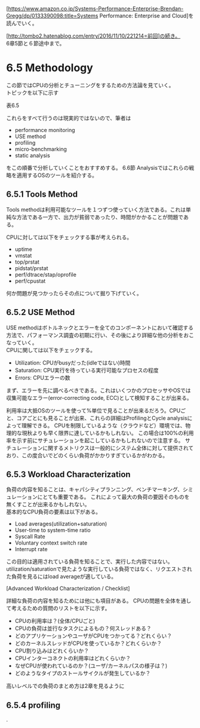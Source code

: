 [https://www.amazon.co.jp/Systems-Performance-Enterprise-Brendan-Gregg/dp/0133390098:title=Systems Performance: Enterprise and Cloud]を読んでいく。

[http://tombo2.hatenablog.com/entry/2016/11/10/221214=前回]の続き。  
6章5節と６節途中まで。

# 6.5 Methodology

この節ではCPUの分析とチューニングをするための方法論を見ていく。  
トピックを以下に示す

表6.5

これらをすべて行うのは現実的ではないので、筆者は

- performance monitoring
- USE method
- profiling
- micro-benchmarking
- static analysis

をこの順番で分析していくことをおすすめする。
6.6節 Analysisではこれらの戦略を適用するOSのツールを紹介する。

## 6.5.1 Tools Method

Tools methodは利用可能なツールを１つずつ使っていく方法である。これは単純な方法である一方で、出力が貧弱であったり、時間がかかることが問題である。  

CPUに対しては以下をチェックする事が考えられる。

- uptime
- vmstat
- top/prstat
- pidstat/prstat
- perf/dtrace/stap/oprofile
- perf/cpustat

何か問題が見つかったらその点について掘り下げていく。

## 6.5.2 USE Method

USE methodはボトルネックとエラーを全てのコンポーネントにおいて確認する方法で、パフォーマンス調査の初期に行い、その後により詳細な他の分析をおこなっていく。  
CPUに関しては以下をチェックする。

- Utilization: CPUがbusyだった(idleではない)時間
- Saturation: CPU実行を待っている実行可能なプロセスの程度
- Errors: CPUエラーの数

まず、エラーを先に調べるべきである。これはいくつかのプロセッサやOSでは収集可能なエラー(error-correcting code, ECC)として検知することが出来る。

利用率は大抵OSのツールを使って%単位で見ることが出来るだろう。CPUごと、コアごとにも見ることが出来、これらの詳細はProfilingとCycle analysisによって理解できる。
CPUを制限しているような（クラウドなど）環境では、物理的な現秋よりも早く限界に達しているかもしれない。
この場合は100%の利用率を示す前にサチュレーションを起こしているかもしれないので注意する。
サチュレーションに関するメトリクスは一般的にシステム全体に対して提供されており、この度合いでどのくらい負荷がかかりすぎているかがわかる。

## 6.5.3 Workload Characterization

負荷の内容を知ることは、キャパシティプランニング、ベンチマーキング、シミュレーションにとても重要である。
これによって最大の負荷の要因そのものを無くすことが出来るかもしれない。  
基本的なCPU負荷の要素は以下がある。

- Load averages(utilization+saturation)
- User-time to system-time ratio
- Syscall Rate
- Voluntary context switch rate
- Interrupt rate

この目的は適用されている負荷を知ることで、実行した内容ではない。
utilization/saturationで見たような実行している負荷ではなく、リクエストされた負荷を見るにはload averageが適している。

[Advanced Workload Characterization / Checklist]

詳細な負荷の内容を知るためには他にも項目がある。
CPUの問題を全体を通して考えるための質問のリストを以下に示す。

- CPUの利用率は？(全体/CPUごと)
- CPUの負荷は並行なタスクによるもの？何スレッドある？
- どのアプリケーションやユーザがCPUをつかってる？どれくらい？
- どのカーネルスレッドがCPUを使っているか？どれくらいか？
- CPU割り込みはどれくらいか？
- CPUインターコネクトの利用率はどれくらいか？
- なぜCPUが使われているのか？(ユーザ/カーネルパスの様子は？)
- どのようなタイプのストールサイクルが発生しているか？

高いレベルでの負荷のまとめ方は2章を見るように

## 6.5.4 profiling







.

